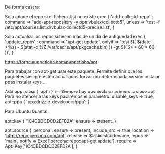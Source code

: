 De forma casera:

Solo añade el repo si el fichero .list no existe
exec { 'add-collectd-repo' :
  command => "add-apt-repository -y ppa:vbulax/collectd5",
  unless => 'test -f /etc/apt/sources.list.d/vbulax-collectd5-precise.list',
}

Solo actualiza los repos si tienen más de un dia de antiguedad
exec { 'update_repos' : 
  command => "apt-get update",
  onlyif => 'test $(( $(date +%s) - $(stat -c %Z /var/cache/apt/pkgcache.bin) )) -gt $(( 24 * 60 * 60 ))',
}



https://forge.puppetlabs.com/puppetlabs/apt

Para trabajar con apt-get usar este paquete.
Permite definir que 
  los paquetes siempre estén actualiados
  forzar una determinada versión
  instalar ppas
  instalar keys
  ...

Add app:
class { 'apt': }   <-- Siempre hay que declarar primero la clase apt
  Para no atender a las keys pasaremos el parametro: disable_keys => true,
apt::ppa { 'ppa:drizzle-developers/ppa': }


Para Ubuntu Quantal:

  apt::key { '1C4CBDCDCD2EFD2A':
    ensure => present,
  }

  apt::source { 'percona':
    ensure      => present,
    include_src => true,
    location    => 'http://repo.percona.com/apt',
    release     => $::lsbdistcodename,
    repos       => 'main',
    notify      => Exec['percona::repo::apt-get update'],
    require     => Apt::Key['1C4CBDCDCD2EFD2A'],
  }

